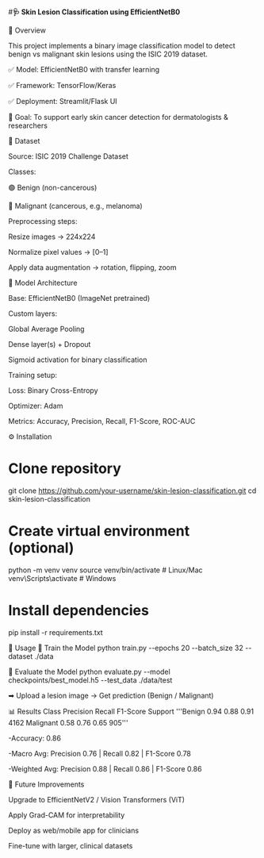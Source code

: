 #**🩺 Skin Lesion Classification using EfficientNetB0**






📌 Overview

This project implements a binary image classification model to detect benign vs malignant skin lesions using the ISIC 2019 dataset.

✅ Model: EfficientNetB0 with transfer learning

✅ Framework: TensorFlow/Keras

✅ Deployment: Streamlit/Flask UI

🎯 Goal: To support early skin cancer detection for dermatologists & researchers

📂 Dataset

Source: ISIC 2019 Challenge Dataset

Classes:

🟢 Benign (non-cancerous)

🔴 Malignant (cancerous, e.g., melanoma)

Preprocessing steps:

Resize images → 224x224

Normalize pixel values → [0–1]

Apply data augmentation → rotation, flipping, zoom

🧠 Model Architecture

Base: EfficientNetB0 (ImageNet pretrained)

Custom layers:

Global Average Pooling

Dense layer(s) + Dropout

Sigmoid activation for binary classification

Training setup:

Loss: Binary Cross-Entropy

Optimizer: Adam

Metrics: Accuracy, Precision, Recall, F1-Score, ROC-AUC

⚙️ Installation
# Clone repository
git clone https://github.com/your-username/skin-lesion-classification.git
cd skin-lesion-classification

# Create virtual environment (optional)
python -m venv venv
source venv/bin/activate    # Linux/Mac
venv\Scripts\activate       # Windows

# Install dependencies
pip install -r requirements.txt

🚀 Usage
🔹 Train the Model
python train.py --epochs 20 --batch_size 32 --dataset ./data

🔹 Evaluate the Model
python evaluate.py --model checkpoints/best_model.h5 --test_data ./data/test



➡ Upload a lesion image → Get prediction (Benign / Malignant)

📊 Results
Class	Precision	Recall	F1-Score	Support
'''Benign	0.94	0.88	0.91	4162
Malignant	0.58	0.76	0.65	905'''

-Accuracy: 0.86

-Macro Avg: Precision 0.76 | Recall 0.82 | F1-Score 0.78

-Weighted Avg: Precision 0.88 | Recall 0.86 | F1-Score 0.86



🔮 Future Improvements

Upgrade to EfficientNetV2 / Vision Transformers (ViT)

Apply Grad-CAM for interpretability

Deploy as web/mobile app for clinicians

Fine-tune with larger, clinical datasets

